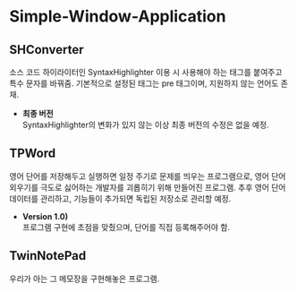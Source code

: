 # Simple-Window-Application  
SHConverter
-----------
  
소스 코드 하이라이터인 SyntaxHighlighter 이용 시 사용해야 하는 태그를 붙여주고 특수 문자를 바꿔줌.
기본적으로 설정된 태그는 pre 태그이며, 지원하지 않는 언어도 존재.
- **최종 버전**  
SyntaxHighlighter의 변화가 있지 않는 이상 최종 버전의 수정은 없을 예정.    

TPWord
------------
  
영어 단어를 저장해두고 실행하면 일정 주기로 문제를 띄우는 프로그램으로, 
영어 단어 외우기를 극도로 싫어하는 개발자를 괴롭히기 위해 만들어진 프로그램.
추후 영어 단어 데이터를 관리하고, 기능들이 추가되면 독립된 저장소로 관리할 예정.  
- **Version 1.0)**  
프로그램 구현에 초점을 맞췄으며, 단어를 직접 등록해주어야 함.  
  
TwinNotePad
------------
  
우리가 아는 그 메모장을 구현해놓은 프로그램.
